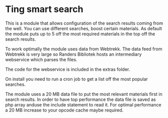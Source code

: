 # Ting smart search

This is a module that allows configuration of the search results coming from the
well. You can use different searches, boost certain materials. As default the
module puts up to 5 off the most required materials in the top off the search
results.

To work optimally the module uses data from Webtrekk. The data feed from
Webtrekk is very large so Randers Bibliotek hosts an intermediary webservice
which parses the files.

The code for the webservice is included in the extras folder.

On install you need to run a cron job to get a list off the most popular
searches.

The module uses a 20 MB data file to put the most relevant materials first in
search results. In order to have top performance the data file is saved as php
array anduse the include statement to read it. For optimal performance a 20 MB
increase to your opcode cache maybe required.
